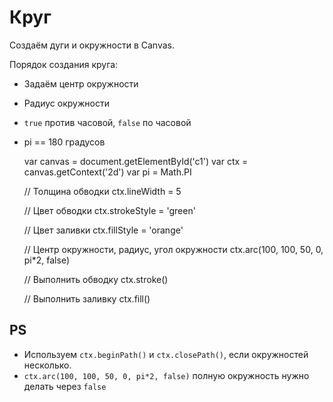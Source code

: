 # Круг
Создаём дуги и окружности в Canvas.

Порядок создания круга:
* Задаём центр окружности
* Радиус окружности
* `true` против часовой, `false` по часовой
* pi == 180 градусов

    var canvas = document.getElementById('c1')
    var ctx = canvas.getContext('2d')
    var pi = Math.PI

    // Толщина обводки
    ctx.lineWidth = 5

    // Цвет обводки
    ctx.strokeStyle = 'green'

    // Цвет заливки
    ctx.fillStyle = 'orange'

    // Центр окружности, радиус, угол окружности
    ctx.arc(100, 100, 50, 0, pi*2, false)

    // Выполнить обводку
    ctx.stroke()

    // Выполнить заливку
    ctx.fill()


## PS
* Используем `ctx.beginPath()` и `ctx.closePath()`, если окружностей несколько.
* `ctx.arc(100, 100, 50, 0, pi*2, false)` полную окружность нужно делать через `false`
